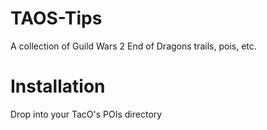 # TAOS-Tips
A collection of Guild Wars 2 End of Dragons trails, pois, etc.

# Installation
Drop into your TacO's POIs directory
